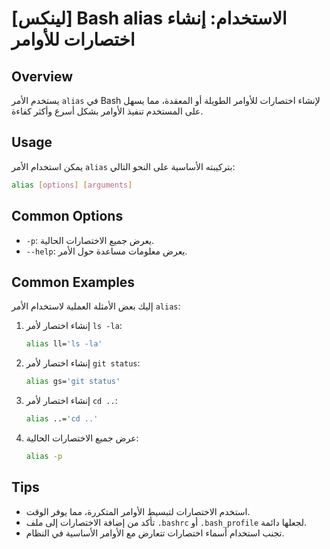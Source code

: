 # [لينكس] Bash alias الاستخدام: إنشاء اختصارات للأوامر

## Overview
يستخدم الأمر `alias` في Bash لإنشاء اختصارات للأوامر الطويلة أو المعقدة، مما يسهل على المستخدم تنفيذ الأوامر بشكل أسرع وأكثر كفاءة.

## Usage
يمكن استخدام الأمر `alias` بتركيبته الأساسية على النحو التالي:

```bash
alias [options] [arguments]
```

## Common Options
- `-p`: يعرض جميع الاختصارات الحالية.
- `--help`: يعرض معلومات مساعدة حول الأمر.

## Common Examples
إليك بعض الأمثلة العملية لاستخدام الأمر `alias`:

1. إنشاء اختصار لأمر `ls -la`:
   ```bash
   alias ll='ls -la'
   ```

2. إنشاء اختصار لأمر `git status`:
   ```bash
   alias gs='git status'
   ```

3. إنشاء اختصار لأمر `cd ..`:
   ```bash
   alias ..='cd ..'
   ```

4. عرض جميع الاختصارات الحالية:
   ```bash
   alias -p
   ```

## Tips
- استخدم الاختصارات لتبسيط الأوامر المتكررة، مما يوفر الوقت.
- تأكد من إضافة الاختصارات إلى ملف `.bashrc` أو `.bash_profile` لجعلها دائمة.
- تجنب استخدام أسماء اختصارات تتعارض مع الأوامر الأساسية في النظام.
